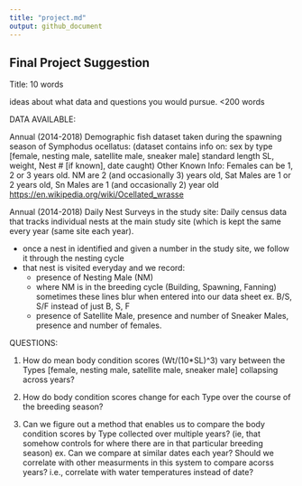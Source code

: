 ```yaml
---
title: "project.md"
output: github_document
---
```


## Final Project Suggestion

Title: 10 words

ideas about what data and questions you would pursue. <200 words

DATA AVAILABLE:

Annual (2014-2018) Demographic fish dataset taken during the spawning season of Symphodus ocellatus:
(dataset contains info on: sex by type [female, nesting male, satellite male, sneaker male] standard length SL, weight, Nest # [if known], date caught)
Other Known Info: Females can be 1, 2 or 3 years old. NM are 2 (and occasionally 3) years old, Sat Males are 1 or 2 years old, Sn Males are 1 (and occasionally 2) year old
https://en.wikipedia.org/wiki/Ocellated_wrasse

Annual (2014-2018) Daily Nest Surveys in the study site:
Daily census data that tracks individual nests at the main study site (which is kept the same every year (same site each year).
- once a nest in identified and given a number in the study site, we follow it through the nesting cycle
- that nest is visited everyday and we record:
  - presence of Nesting Male (NM)
  - where NM is in the breeding cycle (Building, Spawning, Fanning) sometimes these lines blur when entered into our data sheet  ex. B/S, S/F instead of just B, S, F
  - presence of Satellite Male, presence and number of Sneaker Males, presence and number of females.
  
  
QUESTIONS:

1. How do mean body condition scores (Wt/(10*SL)^3) vary between the Types [female, nesting male, satellite male, sneaker male] collapsing across years?

2. How do body condition scores change for each Type over the course of the breeding season?

3. Can we figure out a method that enables us to compare the body condition scores by Type collected over multiple years? (ie, that somehow controls for where there are in that particular breeding season)
  ex. Can we compare at similar dates each year?
      Should we correlate with other measurments in this system to compare acorss years? 
      i.e., correlate with water temperatures instead of date?


  


